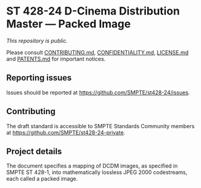 # ST 428-24 D-Cinema Distribution Master — Packed Image

_This repository is public._ 

Please consult [CONTRIBUTING.md](./CONTRIBUTING.md), [CONFIDENTIALITY.md](./CONFIDENTIALITY.md), [LICENSE.md](./LICENSE.md) and [PATENTS.md](./PATENTS.md) for important notices.

## Reporting issues

Issues should be reported at <https://github.com/SMPTE/st428-24/issues>.

## Contributing

The draft standard is accessible to SMPTE Standards Community members at <https://github.com/SMPTE/st428-24-private>.

## Project details

The document specifies a mapping of DCDM images, as specified in SMPTE ST 428-1, into mathematically lossless JPEG 2000 codestreams, each called a packed image.
